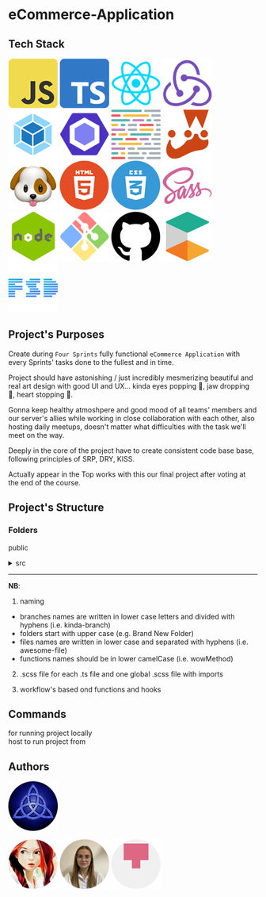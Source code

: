 # eCommerce-Application

## Tech Stack

![js](./assets/tech-stack-images/js.png)
![ts](./assets/tech-stack-images/ts.png)
![react](./assets/tech-stack-images/react.png)
![redux](./assets/tech-stack-images/redux.png)
![webpack](./assets/tech-stack-images/webpack.png)
![eslint](./assets/tech-stack-images/eslint.png)
![prettier](./assets/tech-stack-images/prettier.png)
![jest](./assets/tech-stack-images/jest.png)
![husky](./assets/tech-stack-images/husky.png)
![html](./assets/tech-stack-images/html.png)
![css](./assets/tech-stack-images/css.png)
![scss](./assets/tech-stack-images/scss.png)
![node](./assets/tech-stack-images/node.png)
![git](./assets/tech-stack-images/git.png)
![github](./assets/tech-stack-images/github.png)
![ecommerce tools](./assets/tech-stack-images/ecommerce_tools.png)
![fsd](./assets/tech-stack-images/fsd_architecture.png)

## Project's Purposes

Create during `Four Sprints` fully functional `eCommerce Application` with every Sprints' tasks done to the fullest and in time.

Project should have astonishing / just incredibly mesmerizing beautiful and real art design with good UI and UX... kinda eyes popping 👀, jaw dropping 👄, heart stopping 💖.

Gonna keep healthy atmoshpere and good mood of all teams' members and our server's allies while working in close collaboration with each other, also hosting daily meetups, doesn't matter what difficulties with the task we'll meet on the way.

Deeply in the core of the project have to create consistent code base base, following principles of SRP, DRY, KISS.

Actually appear in the Top works with this our final project after voting at the end of the course.

## Project's Structure

### Folders

public<br />

<details><summary>src</summary>

- app
- api
<details><summary>core</summary>

- base_component
- store
- observer
- event_emitter
</details>
<details><summary>components</summary>

- pages
- widgets
- features(card etc.)
- UI (buttons etc.)
</details>


- data (product's config, arrays of sounds etc.)
- assets (pics, icons, backgrounds etc.)
- types, enums, interfaces, constants
</details>
<p></p>

---

**NB**:

1. naming

- branches names are written in lower case letters and divided with hyphens (i.e. kinda-branch)
- folders start with upper case (e.g. Brand New Folder)
- files names are written in lower case and separated with hyphens (i.e. awesome-file)
- functions names should be in lower camelCase (i.e. wowMethod)
</details>

2. .scss file for each .ts file and one global .scss file with imports

3. workflow's based ond functions and hooks

## Commands

for running project locally<br />
host to run project from

## Authors

![trinity](./assets/trinity.png)

[![craftsw0man](./assets/github-pics/github_pic_tashenka.png)](https://github.com/CRAFTSW0MAN/)
[![yanabel1996](./assets/github-pics/github_pic_yanabel1996.png)](https://github.com/yanabel1996)
[![lyutails](./assets/github-pics/github_pic_lyutails.png)](https://github.com/lyutails)
